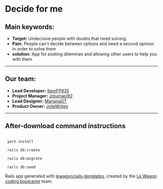 Decide for me
=============

Main keywords:
--------------
* **Target:** Undecisive people with doubts that need solving.
* **Pain:** People can't decide between options and need a second opinion in order to solve them
* **solution:** App for posting dilemmas and allowing other users to help you with them
----------------------------------------------------------------------------------------------------
Our team:
--------
* **Lead Developer:** [IbenFP935](https://github.com/IbenFP935)
* **Project Manager:** [Jolumapi92](https://github.com/jolumapi92)
* **Lead Designer:** [MarianaGT](https://github.com/MarianaGT)
* **Product Owner:** [JolieWrites](https://github.com/joliewrites)

-----------------------------------------------------------------

After-download command instructions
-----------------------------------
```bundle install

 yarn install
 
 rails db:create
 
 rails db:migrate
 
 rails db:seed
 ```


Rails app generated with [lewagon/rails-templates](https://github.com/lewagon/rails-templates), created by the [Le Wagon coding bootcamp](https://www.lewagon.com) team.
